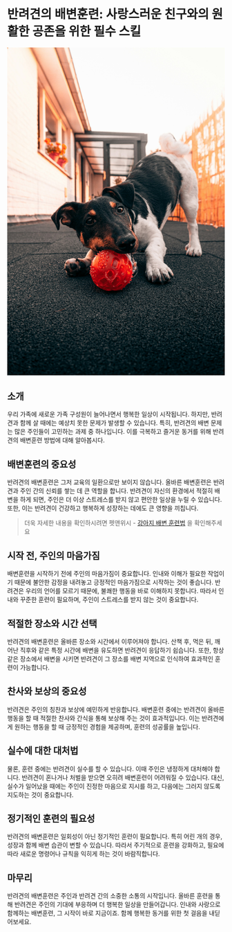 # 반려견의 배변훈련: 사랑스러운 친구와의 원활한 공존을 위한 필수 스킬
![강아지](/assets/images/jonas-jaeken-b4BLUYKLzP4-unsplash.jpg)

## 소개
우리 가족에 새로운 가족 구성원이 늘어나면서 행복한 일상이 시작됩니다. 하지만, 반려견과 함께 살 때에는 예상치 못한 문제가 발생할 수 있습니다. 특히, 반려견의 배변 문제는 많은 주인들이 고민하는 과제 중 하나입니다. 이를 극복하고 즐거운 동거를 위해 반려견의 배변훈련 방법에 대해 알아봅시다.

## 배변훈련의 중요성
반려견의 배변훈련은 그저 교육의 일환으로만 보이지 않습니다. 올바른 배변훈련은 반려견과 주인 간의 신뢰를 쌓는 데 큰 역할을 합니다. 반려견이 자신의 환경에서 적절히 배변을 하게 되면, 주인은 더 이상 스트레스를 받지 않고 편안한 일상을 누릴 수 있습니다. 또한, 이는 반려견이 건강하고 행복하게 성장하는 데에도 큰 영향을 끼칩니다.

> 더욱 자세한 내용을 확인하시려면 펫앤위시 - [강아지 배변 훈련법](https://www.petandwish.com/posts/87) 을 확인해주세요

## 시작 전, 주인의 마음가짐
배변훈련을 시작하기 전에 주인의 마음가짐이 중요합니다. 인내와 이해가 필요한 작업이기 때문에 불안한 감정을 내려놓고 긍정적인 마음가짐으로 시작하는 것이 좋습니다. 반려견은 우리의 언어를 모르기 때문에, 불쾌한 행동을 바로 이해하지 못합니다. 따라서 인내와 꾸준한 훈련이 필요하며, 주인이 스트레스를 받지 않는 것이 중요합니다.

## 적절한 장소와 시간 선택
반려견의 배변훈련은 올바른 장소와 시간에서 이루어져야 합니다. 산책 후, 먹은 뒤, 깨어난 직후와 같은 특정 시간에 배변을 유도하면 반려견이 응답하기 쉽습니다. 또한, 항상 같은 장소에서 배변을 시키면 반려견이 그 장소를 배변 지역으로 인식하여 효과적인 훈련이 가능합니다.

## 찬사와 보상의 중요성
반려견은 주인의 칭찬과 보상에 예민하게 반응합니다. 배변훈련 중에는 반려견이 올바른 행동을 할 때 적절한 찬사와 간식을 통해 보상해 주는 것이 효과적입니다. 이는 반려견에게 원하는 행동을 할 때 긍정적인 경험을 제공하며, 훈련의 성공률을 높입니다.

## 실수에 대한 대처법
물론, 훈련 중에는 반려견이 실수를 할 수 있습니다. 이때 주인은 냉정하게 대처해야 합니다. 반려견이 혼나거나 처벌을 받으면 오히려 배변훈련이 어려워질 수 있습니다. 대신, 실수가 일어났을 때에는 주인이 진정한 마음으로 지시를 하고, 다음에는 그러지 않도록 지도하는 것이 중요합니다.

## 정기적인 훈련의 필요성
반려견의 배변훈련은 일회성이 아닌 정기적인 훈련이 필요합니다. 특히 어린 개의 경우, 성장과 함께 배변 습관이 변할 수 있습니다. 따라서 주기적으로 훈련을 강화하고, 필요에 따라 새로운 명령어나 규칙을 익히게 하는 것이 바람직합니다.

## 마무리
반려견의 배변훈련은 주인과 반려견 간의 소중한 소통의 시작입니다. 올바른 훈련을 통해 반려견은 주인의 기대에 부응하며 더 행복한 일상을 만들어갑니다. 인내와 사랑으로 함께하는 배변훈련, 그 시작이 바로 지금이죠. 함께 행복한 동거를 위한 첫 걸음을 내딛어보세요.